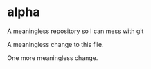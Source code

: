 alpha
=====

A meaningless repository so I can mess with git

A meaningless change to this file.

One more meaningless change.
